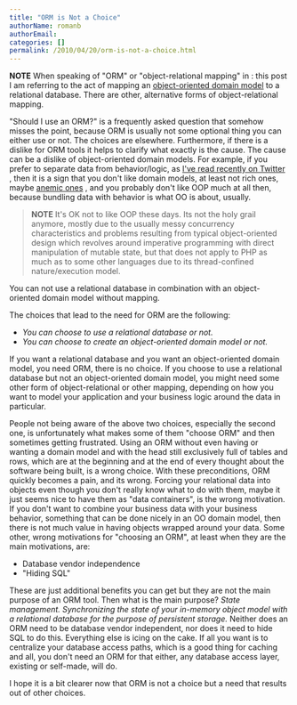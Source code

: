 ```yaml
---
title: "ORM is Not a Choice"
authorName: romanb
authorEmail:
categories: []
permalink: /2010/04/20/orm-is-not-a-choice.html
---
```

**NOTE** When speaking of "ORM" or "object-relational mapping" in
:   this post I am referring to the act of mapping an [object-oriented
    domain model](https://martinfowler.com/eaaCatalog/domainModel.html)
    to a relational database. There are other, alternative forms of
    object-relational mapping.

"Should I use an ORM?" is a frequently asked question that somehow
misses the point, because ORM is usually not some optional thing you can
either use or not. The choices are elsewhere. Furthermore, if there is a
dislike for ORM tools it helps to clarify what exactly is the cause. The
cause can be a dislike of object-oriented domain models. For example, if
you prefer to separate data from behavior/logic, as [I've read recently
on Twitter](https://twitter.com/elazar/status/12492601691) , then it is a
sign that you don't like domain models, at least not rich ones, maybe
[anemic ones](https://martinfowler.com/bliki/AnemicDomainModel.html) ,
and you probably don't like OOP much at all then, because bundling data
with behavior is what OO is about, usually.

> **NOTE** It's OK not to like OOP these days. Its not the holy grail
> anymore, mostly due to the usually messy concurrency characteristics
> and problems resulting from typical object-oriented design which
> revolves around imperative programming with direct manipulation of
> mutable state, but that does not apply to PHP as much as to some other
> languages due to its thread-confined nature/execution model.

You can not use a relational database in combination with an
object-oriented domain model without mapping.

The choices that lead to the need for ORM are the following:

-   *You can choose to use a relational database or not.*
-   *You can choose to create an object-oriented domain model or not.*

If you want a relational database and you want an object-oriented domain
model, you need ORM, there is no choice. If you choose to use a
relational database but not an object-oriented domain model, you might
need some other form of object-relational or other mapping, depending on
how you want to model your application and your business logic around
the data in particular.

People not being aware of the above two choices, especially the second
one, is unfortunately what makes some of them "choose ORM" and then
sometimes getting frustrated. Using an ORM without even having or
wanting a domain model and with the head still exclusively full of
tables and rows, which are at the beginning and at the end of every
thought about the software being built, is a wrong choice. With these
preconditions, ORM quickly becomes a pain, and its wrong. Forcing your
relational data into objects even though you don't really know what to
do with them, maybe it just seems nice to have them as "data
containers", is the wrong motivation. If you don't want to combine your
business data with your business behavior, something that can be done
nicely in an OO domain model, then there is not much value in having
objects wrapped around your data. Some other, wrong motivations for
"choosing an ORM", at least when they are the main motivations, are:

-   Database vendor independence
-   "Hiding SQL"

These are just additional benefits you can get but they are not the main
purpose of an ORM tool. Then what is the main purpose? *State
management. Synchronizing the state of your in-memory object model with
a relational database for the purpose of persistent storage.* Neither
does an ORM need to be database vendor independent, nor does it need to
hide SQL to do this. Everything else is icing on the cake. If all you
want is to centralize your database access paths, which is a good thing
for caching and all, you don't need an ORM for that either, any database
access layer, existing or self-made, will do.

I hope it is a bit clearer now that ORM is not a choice but a need that
results out of other choices.
